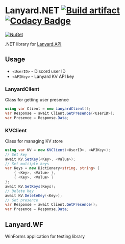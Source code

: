 # Lanyard.NET [![Build artifact][build-src]][build-href] [![Codacy Badge][codacy-src]][codacy-href]

[![NuGet][nuget-src]][nuget-href]

.NET library for [Lanyard API](https://github.com/Phineas/lanyard)

## Usage

* `<UserID>` - Discord user ID
* `<APIKey>` - Lanyard KV API key

### LanyardClient

Class for getting user presence

```C#
using var Client = new LanyardClient();
var Response = await Client.GetPresence(<UserID>);
var Presence = Response.Data;
```

### KVClient

Class for managing KV store

```C#
using var KV = new KVClient(<UserID>, <APIKey>);
// Set key
await KV.SetKey(<Key>, <Value>);
// Set multiple keys
var Keys = new Dictionary<string, string> {
    { <Key>, <Value> },
    { <Key>, <Value> }
};
await KV.SetKeys(Keys);
// Delete key
await KV.DeleteKey(<Key>);
// Get presence
var Response = await Client.GetPresence();
var Presence = Response.Data;
```

## Lanyard.WF

WinForms application for testing library

<!-- Badges -->
[build-src]: https://img.shields.io/github/actions/workflow/status/Virenbar/lanyard-net/build-artifact.yml?label=Build&logo=github
[build-href]: https://github.com/Virenbar/lanyard-net/actions/workflows/build-artifact.yml

[codacy-src]: https://app.codacy.com/project/badge/Grade/bfe34ced3e784389b5235fdaf193e038
[codacy-href]: https://www.codacy.com/gh/Virenbar/lanyard-net/dashboard?utm_source=github.com&amp;utm_medium=referral&amp;utm_content=Virenbar/lanyard-net&amp;utm_campaign=Badge_Grade

[nuget-src]: https://img.shields.io/nuget/v/Virenbar.Lanyard?label=Lanyard&logo=nuget&style=for-the-badge
[nuget-href]: https://www.nuget.org/packages/Virenbar.Lanyard/
